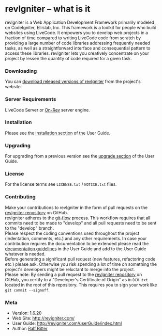 # revIgniter – what is it

revIgniter is a Web Application Development Framework primarily modeled on CodeIgniter, Ellislab, Inc. This framework is a toolkit for people who build websites using LiveCode. It empowers you to develop web projects in a fraction of time compared to writing LiveCode code from scratch by providing a large number of code libraries addressing frequently needed tasks, as well as a straightforward interface and consequential pattern to access these libraries. revIgniter lets you creatively concentrate on your project by lessen the quantity of code required for a given task.

### Downloading

You can [download released versions of revIgniter](http://revigniter.com/) from the project's website.

### Server Requirements

LiveCode Server or [On-Rev](http://www.on-rev.com/) server engine.

### Installation

Please see the [installation section](http://revigniter.com/userGuide/installation/index.html) of the User Guide.

### Upgrading

For upgrading from a previous version see the [upgrade section](http://revigniter.com/userGuide/installation/upgrading.html) of the User Guide.

### License

For the license terms see `LICENSE.txt` / `NOTICE.txt` files.

### Contributing

Make your contributions to revIgniter in the form of pull requests on the [revIgniter repository](https://github.com/revig/revigniter/) on GitHub.  
revIgniter adheres to the [git-flow](http://nvie.com/posts/a-successful-git-branching-model/) process. This workflow requires that all commits need to be made to "develop" and all pull requests need to be sent to the "develop" branch.  
Please respect the coding conventions used throughout the project (indentation, comments, etc.) and any other requirements. In case your contribution requires the documentation to be extended please read the [documentation guidelines](http://revigniter.com/userGuide/docStyle/index.html) in the User Guide and add to the User Guide whatever is needed.  
Before generating a significant pull request (new features, refactoring code etc.) please ask. Otherwise you risk spending a lot of time on something the project's developers might be reluctant to merge into the project.  
Please note: By sending a pull request to the [revIgniter repository](https://github.com/revig/revigniter/) on GitHub, you certify to a "Developer's Certificate of Origin" as in `DCO.txt` located in the root of this repository. This requires you to sign your work like `git commit --signoff`.

	

### Meta

- Version: 1.6.20
- Web Site: http://revigniter.com/
- User Guide: http://revigniter.com/userGuide/index.html
- Author:  [Ralf Bitter](mailto:rabit@revigniter.com)


